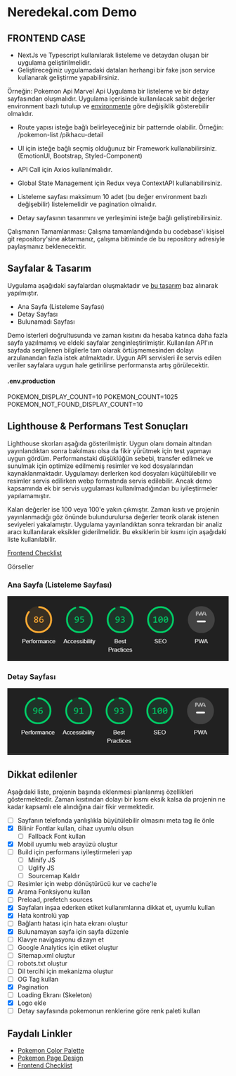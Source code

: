 # Neredekal.com Demo

## FRONTEND CASE

- NextJs ve Typescript kullanılarak listeleme ve detaydan oluşan bir uygulama
  geliştirilmelidir.
- Geliştireceğiniz uygulamadaki dataları herhangi bir fake json service kullanarak
  geliştirme yapabilirsiniz.

Örneğin:
Pokemon Api
Marvel Api
Uygulama bir listeleme ve bir detay sayfasından oluşmalıdır.
Uygulama içerisinde kullanılacak sabit değerler environment bazlı tutulup ve [environmente](#envproduction) göre
değişiklik gösterebilir olmalıdır.

- Route yapısı isteğe bağlı belirleyeceğiniz bir patternde olabilir.
  Örneğin:
  /pokemon-list
  /pikhacu-detail

- UI için isteğe bağlı seçmiş olduğunuz bir Framework kullanabilirsiniz. (EmotionUI,
  Bootstrap, Styled-Component)

- API Call için Axios kullanılmalıdır.
- Global State Management için Redux veya ContextAPI kullanabilirsiniz.
- Listeleme sayfası maksimum 10 adet (bu değer environment bazlı değişebilir)
  listelemelidir ve pagination olmalıdır.
- Detay sayfasının tasarımını ve yerleşimini isteğe bağlı geliştirebilirsiniz.

Çalışmanın Tamamlanması:
Çalışma tamamlandığında bu codebase'i kişisel git repository'sine aktarmanız, çalışma bitiminde
de bu repository adresiyle paylaşmanız beklenecektir.

## Sayfalar & Tasarım

Uygulama aşağıdaki sayfalardan oluşmaktadır ve [bu tasarım](https://dribbble.com/shots/21488745-Pok-dex-Web-Version-Redesign) baz alınarak yapılmıştır.

- Ana Sayfa (Listeleme Sayfası)
- Detay Sayfası
- Bulunamadı Sayfası

Demo isterleri doğrultusunda ve zaman kısıtını da hesaba katınca daha fazla sayfa yazılmamış ve eldeki sayfalar zenginleştirilmiştir. Kullanılan API'ın sayfada sergilenen bilgilerle tam olarak örtüşmemesinden dolayı arzulanandan fazla istek atılmaktadır. Uygun API servisleri ile servis edilen veriler sayfalara uygun hale getirilirse performansta artış görülecektir.

#### .env.production

POKEMON_DISPLAY_COUNT=10 <!-- Listede Gösterilecek Pokemonların sayısı -->
POKEMON_COUNT=1025 <!-- Toplam Pokemon Sayısı -->
POKEMON_NOT_FOUND_DISPLAY_COUNT=10 <!-- Pokemon bulunamadığında Listede Gösterilecek Pokemonların sayısı -->

## Lighthouse & Performans Test Sonuçları

Lighthouse skorları aşağıda gösterilmiştir. Uygun olanı domain altından yayınlandıktan sonra bakılması olsa da fikir yürütmek için test yapmayı uygun gördüm. Performanstaki düşüklüğün sebebi, transfer edilmek ve sunulmak için optimize edilmemiş resimler ve kod dosyalarından kaynaklanmaktadır. Uygulamayı derlerken kod dosyaları küçültülebilir ve resimler servis edilirken webp formatında servis edilebilir. Ancak demo kapsamında ek bir servis uygulaması kullanılmadığından bu iyileştirmeler yapılamamıştır.

Kalan değerler ise 100 veya 100'e yakın çıkmıştır. Zaman kısıtı ve projenin yayınlanmadığı göz önünde bulundurulursa değerler teorik olarak istenen seviyeleri yakalamıştır. Uygulama yayınlandıktan sonra tekrardan bir analiz aracı kullanılarak eksikler giderilmelidir. Bu eksiklerin bir kısmı için aşağıdaki liste kullanılabilir.

[Frontend Checklist](https://github.com/thedaviddias/Front-End-Checklist)

Görseller

<h3>Ana Sayfa (Listeleme Sayfası)</h3>
<img src="./homepage.png" alt="Ana Sayfa (Listeleme Sayfası)">
<h3>Detay Sayfası</h3>
<img src="./detailpage.png"/>

## Dikkat edilenler

Aşağıdaki liste, projenin başında eklenmesi planlanmış özellikleri göstermektedir. Zaman kısıtından dolayı bir kısmı eksik kalsa da projenin ne kadar kapsamlı ele alındığına dair fikir vermektedir.

- [ ] Sayfanın telefonda yanlışlıkla büyütülebilir olmasını meta tag ile önle
- [x] Bilinir Fontlar kullan, cihaz uyumlu olsun
  - [ ] Fallback Font kullan
- [x] Mobil uyumlu web arayüzü oluştur
- [ ] Build için performans iyileştirmeleri yap
  - [ ] Minify JS
  - [ ] Uglify JS
  - [ ] Sourcemap Kaldır
- [ ] Resimler için webp dönüştürücü kur ve cache'le
- [x] Arama Fonksiyonu kullan
- [ ] Preload, prefetch sources
- [x] Sayfaları inşaa ederken etiket kullanımlarına dikkat et, uyumlu kullan
- [x] Hata kontrolü yap
- [ ] Bağlantı hatası için hata ekranı oluştur
- [x] Bulunamayan sayfa için sayfa düzenle
- [ ] Klavye navigasyonu dizayn et
- [ ] Google Analytics için etiket oluştur
- [ ] Sitemap.xml oluştur
- [ ] robots.txt oluştur
- [ ] Dil tercihi için mekanizma oluştur
- [ ] OG Tag kullan
- [x] Pagination
- [ ] Loading Ekranı (Skeleton)
- [x] Logo ekle
- [ ] Detay sayfasında pokemonun renklerine göre renk paleti kullan

## Faydalı Linkler

- [Pokemon Color Palette](https://pokemonpalette.com/)
- [Pokemon Page Design](https://dribbble.com/shots/21488745-Pok-dex-Web-Version-Redesign)
- [Frontend Checklist](https://github.com/thedaviddias/Front-End-Checklist)
